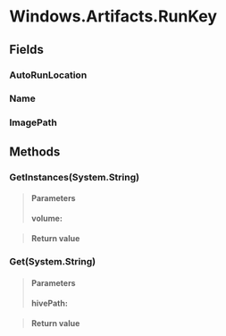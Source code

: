﻿


# Windows.Artifacts.RunKey

## Fields

### AutoRunLocation

### Name

### ImagePath

## Methods


### GetInstances(System.String)

> #### Parameters
> **volume:** 

> #### Return value
> 

### Get(System.String)

> #### Parameters
> **hivePath:** 

> #### Return value
> 